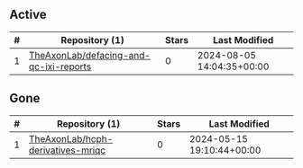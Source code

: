 ## Active
| # | Repository (1) | Stars | Last Modified |
| --- | --- | --- | --- |
| 1 | [TheAxonLab/defacing-and-qc-ixi-reports](https://gin.g-node.org/TheAxonLab/defacing-and-qc-ixi-reports) | 0 | 2024-08-05 14:04:35+00:00 |

## Gone
| # | Repository (1) | Stars | Last Modified |
| --- | --- | --- | --- |
| 1 | [TheAxonLab/hcph-derivatives-mriqc](https://gin.g-node.org/TheAxonLab/hcph-derivatives-mriqc) | 0 | 2024-05-15 19:10:44+00:00 |
